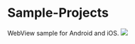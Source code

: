 Sample-Projects
===============

WebView sample for Android and iOS.
![](https://raw.github.com/smartface/Sample-Projects/master/WebView/WebView-ss.png)
